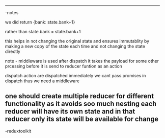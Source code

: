 ---
-notes

we did return {bank: state.bank+1}

rather than state.bank = state.bank+1 

this helps in not changing the original state and ensures immutablity  by making a new copy of the state each time and not changing the state directly


note - middleware is used after dispatch it takes the payload for some other prcessing before it is send to reducer funtion as an action

dispatch action are dispatched immediately we cant pass promises in dispatch thus we need a middleware


one should create multiple reducer for different functionality
as it avoids soo much nesting
each reducer will have its own state and in that reducer only its state will be available for change
---------------------------------------

-reduxtoolkit

